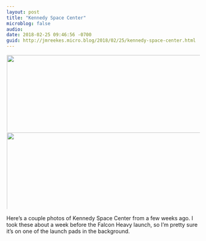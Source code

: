 ```yaml
---
layout: post
title: "Kennedy Space Center"
microblog: false
audio: 
date: 2018-02-25 09:46:56 -0700
guid: http://jmreekes.micro.blog/2018/02/25/kennedy-space-center.html
---
```




<a href="http://www.jmreekes.com/uploads/2018/5b2a0770fe.jpg"><img src="http://www.jmreekes.com/uploads/2018/5b2a0770fe.jpg" width="600" height="600" style="display: inline-block; max-height: 200px; width: auto; padding: 1px;" class="sunlit_image" /></a><a href="http://www.jmreekes.com/uploads/2018/cb5f0e1e83.jpg"><img src="http://www.jmreekes.com/uploads/2018/cb5f0e1e83.jpg" width="600" height="600" style="display: inline-block; max-height: 200px; width: auto; padding: 1px;" class="sunlit_image" /></a>

Here’s a couple photos of Kennedy Space Center from a few weeks ago. I took these about a week before the Falcon Heavy launch, so I’m pretty sure it’s on one of the launch pads in the background. 




